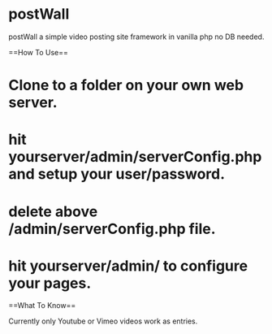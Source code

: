 postWall
========

postWall a simple video posting site framework in vanilla php no DB needed.

==How To Use==

# Clone to a folder on your own web server.
# hit yourserver/admin/serverConfig.php and setup your user/password.
# delete above /admin/serverConfig.php file.
# hit yourserver/admin/ to configure your pages.


==What To Know==

Currently only Youtube or Vimeo videos work as entries.